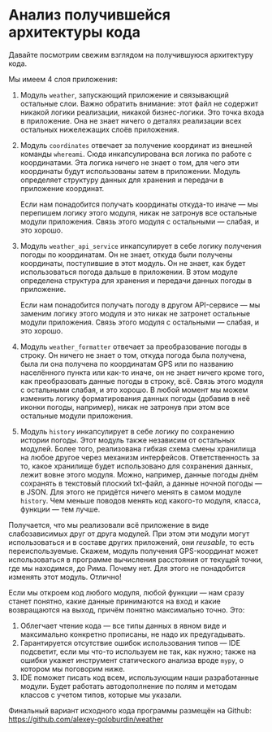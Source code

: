 # Анализ получившейся архитектуры кода

Давайте посмотрим свежим взглядом на получившуюся архитектуру кода.

Мы имеем 4 слоя приложения:

1. Модуль `weather`, запускающий приложение и связывающий остальные слои. Важно обратить внимание: этот файл не содержит никакой логики реализации, никакой бизнес-логики. Это точка входа в приложение. Она не знает ничего о деталях реализации всех остальных нижележащих слоёв приложения.
2. Модуль `coordinates` отвечает за получение координат из внешней команды `whereami`. Сюда инкапсулирована вся логика по работе с координатами. Эта логика ничего не знает о том, для чего эти координаты будут использованы затем в приложении. Модуль определяет структуру данных для хранения и передачи в приложение координат.
   
   Если нам понадобится получать координаты откуда-то иначе — мы перепишем логику этого модуля, никак не затронув все остальные модули приложения. Связь этого модуля с остальными — слабая, и это хорошо.
3. Модуль `weather_api_service` инкапсулирует в себе логику получения погоды по координатам. Он не знает, откуда были получены координаты, поступившие в этот модуль. Он не знает, как будет использоваться погода дальше в приложении. В этом модуле определена структура для хранения и передачи данных погоды в приложение.
   
   Если нам понадобится получать погоду в другом API-сервисе — мы заменим логику этого модуля и это никак не затронет остальные модули приложения. Связь этого модуля с остальными — слабая, и это хорошо.
4. Модуль `weather_formatter` отвечает за преобразование погоды в строку. Он ничего не знает о том, откуда погода была получена, была ли она получена по координатам GPS или по названию населённого пункта или как-то иначе, он не знает ничего кроме того, как преобразовать данные погоды в строку, всё.  Связь этого модуля с остальными слабая, и это хорошо. В любой момент мы можем изменить логику форматирования данных погоды (добавив в неё иконки погоды, например), никак не затронув при этом все остальные модули приложения.
5. Модуль `history` инкапсулирует в себе логику по сохранению истории погоды. Этот модуль также независим от остальных модулей. Более того, реализована гибкая схема смены хранилища на любое другое через механизм интерфейсов. Ответственность за то, какое хранилище будет использовано для сохранения данных, лежит вовне этого модуля. Можно, например, данные погоды днём сохранять в текстовый плоский txt-файл, а данные ночной погоды — в JSON. Для этого не придётся ничего менять в самом модуле `history`. Чем меньше поводов менять код какого-то модуля, класса, функции — тем лучше.

Получается, что мы реализовали всё приложение в виде слабозависимых друг от друга модулей. При этом эти модули могут использоваться и в составе других приложений, они *reusable*, то есть переиспользуемые. Скажем, модуль получения GPS-координат может использоваться в программе вычисления расстояния от текущей точки, где мы находимся, до Рима. Почему нет. Для этого не понадобится изменять этот модуль. Отлично!

Если мы откроем код любого модуля, любой функции — нам сразу станет понятно, какие данные принимаются на вход и какие возвращаются на выход, причём понятно максимально точно. Это:

1. Облегчает чтение кода — все типы данных в явном виде и максимально конкретно прописаны, не надо их предугадывать.
2. Гарантируется отсутствие ошибок использования типов — IDE подсветит, если мы что-то используем не так, как нужно; также на ошибки укажет инструмент статического анализа вроде `mypy`, о котором мы поговорим ниже.
3. IDE поможет писать код всем, использующим наши разработанные модули. Будет работать автодополнение по полям и методам классов с учетом типов, которые мы указали.

Финальный вариант исходного кода программы размещён на Github: https://github.com/alexey-goloburdin/weather

